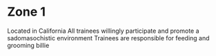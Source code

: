 # Zone 1
Located in California
All trainees willingly participate and promote a sadomasochistic environment
Trainees are responsible for feeding and grooming billie

